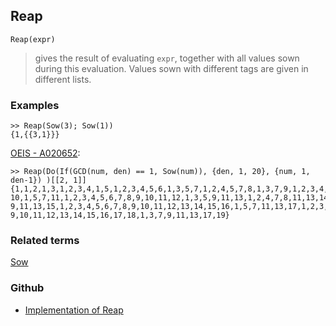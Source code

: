 ## Reap

```
Reap(expr)
```

> gives the result of evaluating `expr`, together with all values sown during this evaluation. Values sown with different tags are given in different lists.

### Examples

```
>> Reap(Sow(3); Sow(1))
{1,{{3,1}}}
```

[OEIS - A020652](https://oeis.org/A020652):

```
>> Reap(Do(If(GCD(num, den) == 1, Sow(num)), {den, 1, 20}, {num, 1, den-1}) )[[2, 1]] 
{1,1,2,1,3,1,2,3,4,1,5,1,2,3,4,5,6,1,3,5,7,1,2,4,5,7,8,1,3,7,9,1,2,3,4,5,6,7,8,9,
10,1,5,7,11,1,2,3,4,5,6,7,8,9,10,11,12,1,3,5,9,11,13,1,2,4,7,8,11,13,14,1,3,5,7, 
9,11,13,15,1,2,3,4,5,6,7,8,9,10,11,12,13,14,15,16,1,5,7,11,13,17,1,2,3,4,5,6,7,8,
9,10,11,12,13,14,15,16,17,18,1,3,7,9,11,13,17,19}
```

### Related terms
[Sow](Sow.md) 

### Github

* [Implementation of Reap](https://github.com/axkr/symja_android_library/blob/master/symja_android_library/matheclipse-core/src/main/java/org/matheclipse/core/builtin/Programming.java#L2379) 
